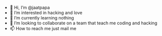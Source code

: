 - 👋 Hi, I’m @jaatpapa
- 👀 I’m interested in hacking and love
- 🌱 I’m currently learning nothing
- 💞️ I’m looking to collaborate on a team that teach me coding and hacking
- 📫 How to reach me just mail me 

<!---
jaatpapa/jaatpapa is a ✨ special ✨ repository because its `README.md` (this file) appears on your GitHub profile.
You can click the Preview link to take a look at your changes.
--->
